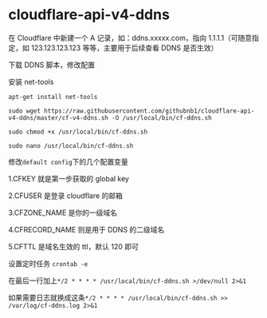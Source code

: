 # cloudflare-api-v4-ddns

在 Cloudflare 中新建一个 A 记录，如：ddns.xxxxx.com，指向 1.1.1.1（可随意指定，如 123.123.123.123 等等，主要用于后续查看 DDNS 是否生效）

下载 DDNS 脚本，修改配置  

安装 net-tools  
  
```
apt-get install net-tools 
```

```
sudo wget https://raw.githubusercontent.com/githubnb1/cloudflare-api-v4-ddns/master/cf-v4-ddns.sh -O /usr/local/bin/cf-ddns.sh

sudo chmod +x /usr/local/bin/cf-ddns.sh

sudo nano /usr/local/bin/cf-ddns.sh
```  
修改`default config`下的几个配置变量  

1.CFKEY 就是第一步获取的 global key

2.CFUSER 是登录 cloudflare 的邮箱

3.CFZONE_NAME 是你的一级域名

4.CFRECORD_NAME 则是用于 DDNS 的二级域名

5.CFTTL 是域名生效的 ttl，默认 120 即可

设置定时任务
`crontab -e`  

在最后一行加上`*/2 * * * * /usr/local/bin/cf-ddns.sh >/dev/null 2>&1`  

如果需要日志就换成这条`*/2 * * * * /usr/local/bin/cf-ddns.sh >> /var/log/cf-ddns.log 2>&1`  
